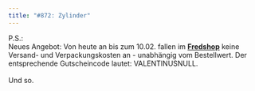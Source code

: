 ```yaml
---
title: "#872: Zylinder"
---
```

 

P.S.:<br />
Neues Angebot: Von heute an bis zum 10.02. fallen im <a href="http://www.spreadshirt.net/shop.php?sid=125913"><strong>Fredshop</strong></a> keine Versand- und Verpackungskosten an - unabhängig vom Bestellwert. 
Der entsprechende Gutscheincode lautet: VALENTINUSNULL.
<br /><br />
Und so.

